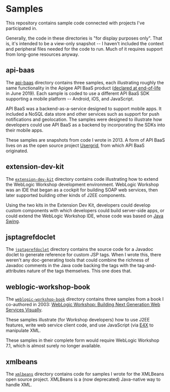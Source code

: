 # Samples

This repository contains sample code connected with projects I've participated in.

Generally, the code in these directories is "for display purposes only". That is, it's intended to be a view-only snapshot -- I haven't included the context and peripheral files needed for the code to run. Much of it requires support from long-gone resources anyway.

## api-baas

The [api-baas](api-baas) directory contains three samples, each illustrating roughly the same functionality in the Apigee API BaaS product ([declared at end-of-life](https://docs.apigee.com/release/notes/api-baas-eol) in June 2019). Each sample is coded to use a different API BaaS SDK supporting a mobile platform -- Android, iOS, and JavaScript.

API BaaS was a backend-as-a-service designed to support mobile apps. It included a NoSQL data store and other services such as support for push notifications and geolocation. The samples were designed to illustrate how developers could use API BaaS as a backend by incorporating the SDKs into their mobile apps.

These samples are snapshots from code I wrote in 2013. A form of API BaaS lives on as the open source project [Usergrid](http://usergrid.apache.org/), from which API BaaS originated.

## extension-dev-kit

The [`extension-dev-kit`](extension-dev-kit) directory contains code illustrating how to extend the WebLogic Workshop development environment. WebLogic Workshop was an IDE that began as a cockpit for building SOAP web services, then later supported building other kinds of J2EE components.

Using the two kits in the Extension Dev Kit, developers could develop custom components with which developers could build server-side apps, or could extend the WebLogic Workshop IDE, whose code was based on [Java Swing](https://en.wikipedia.org/wiki/Swing_(Java)).

## jsptagrefdoclet

The [`jsptagrefdoclet`](jsptagrefdoclet) directory contains the source code for a Javadoc doclet to generate reference for custom JSP tags. When I wrote this, there weren't any doc-generating tools that could combine the richness of Javadoc comments in the Java code backing the tags with the tag-and-attributes nature of the tags themselves. This one does that.

## weblogic-workshop-book

The [`weblogic-workshop-book`](weblogic-workshop-book) directory contains three samples from a book I co-authored in 2003: [WebLogic Workshop: Building Next Generation Web Services Visually](https://www.amazon.com/BEA-WebLogic-Workshop-Building-Generation/dp/076451797X/ref=tmm_pap_swatch_0?_encoding=UTF8&qid=1536104874&sr=).

These samples illustrate (for Workshop developers) how to use J2EE features, write web service client code, and use JavaScript (via [E4X](https://en.wikipedia.org/wiki/ECMAScript_for_XML) to manipulate XML.

These samples in their complete form would require WebLogic Workshop 7.1, which is almost surely no longer available.

## xmlbeans

The [`xmlbeans`](xmlbeans) directory contains code for samples I wrote for the XMLBeans open source project. XMLBeans is a (now deprecated) Java-native way to handle XML.
